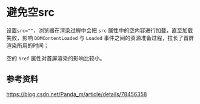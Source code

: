 # 避免空src

设置`src=""`，浏览器在渲染过程中会把 `src` 属性中的空内容进行加载，直至加载失败，影响 `DOMContentLoaded` 与 `Loaded` 事件之间的资源准备过程，拉长了首屏渲染所用的时间；

空的 `href` 属性对首屏渲染的影响比较小。

## 参考资料

https://blog.csdn.net/Panda_m/article/details/78456358